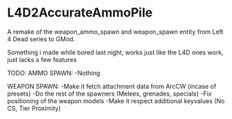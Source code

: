 # L4D2AccurateAmmoPile
A remake of the weapon_ammo_spawn and weapon_spawn entity from Left 4 Dead series to GMod.

Something i made while bored last night, works just like the L4D ones work, just lacks a few features

TODO:
AMMO SPAWN:
-Nothing

WEAPON SPAWN:
-Make it fetch attachment data from ArcCW (incase of presets)
-Do the rest of the spawners (Melees, grenades, specials)
-Fix positioning of the weapon models
-Make it respect additional keyvalues (No CS, Tier Proximity)
